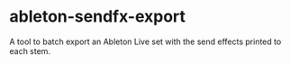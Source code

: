 # ableton-sendfx-export
A tool to batch export an Ableton Live set with the send effects printed to each stem.
